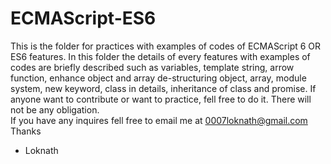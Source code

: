 # ECMAScript-ES6
This is the folder for practices with examples of codes of ECMAScript 6 OR ES6 features.  In this folder the details of every features with examples of codes are briefly described such as variables, template string, arrow function, enhance object and array de-structuring object, array, module system, new keyword, class in details, inheritance of class and promise.   If anyone want to contribute or want to practice, fell free to do it. There will not be any obligation.  
If you have any inquires fell free to email me at 0007loknath@gmail.com 
Thanks  
- Loknath 
